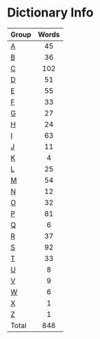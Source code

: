 ﻿Dictionary Info
=======


|Group|Words|
|-----|:------:|
|[A](A.json)|45|
|[B](B.json)|36|
|[C](C.json)|102|
|[D](D.json)|51|
|[E](E.json)|55|
|[F](F.json)|33|
|[G](G.json)|27|
|[H](H.json)|24|
|[I](I.json)|63|
|[J](J.json)|11|
|[K](K.json)|4|
|[L](L.json)|25|
|[M](M.json)|54|
|[N](N.json)|12|
|[O](O.json)|32|
|[P](P.json)|81|
|[Q](Q.json)|6|
|[R](R.json)|37|
|[S](S.json)|92|
|[T](T.json)|33|
|[U](U.json)|8|
|[V](V.json)|9|
|[W](W.json)|6|
|[X](X.json)|1|
|[Z](Z.json)|1|
|Total|848|
